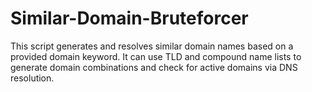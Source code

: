# Similar-Domain-Bruteforcer
This script generates and resolves similar domain names based on a provided domain keyword. It can use TLD and compound name lists to generate domain combinations and check for active domains via DNS resolution.
